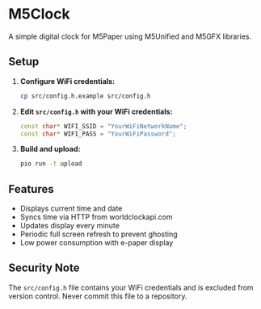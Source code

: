 # M5Clock

A simple digital clock for M5Paper using M5Unified and M5GFX libraries.

## Setup

1. **Configure WiFi credentials:**
   ```bash
   cp src/config.h.example src/config.h
   ```
   
2. **Edit `src/config.h` with your WiFi credentials:**
   ```cpp
   const char* WIFI_SSID = "YourWiFiNetworkName";
   const char* WIFI_PASS = "YourWiFiPassword";
   ```

3. **Build and upload:**
   ```bash
   pio run -t upload
   ```

## Features

- Displays current time and date
- Syncs time via HTTP from worldclockapi.com
- Updates display every minute
- Periodic full screen refresh to prevent ghosting
- Low power consumption with e-paper display

## Security Note

The `src/config.h` file contains your WiFi credentials and is excluded from version control. Never commit this file to a repository.

